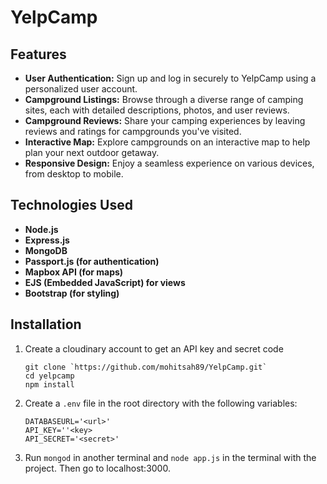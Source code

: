 # YelpCamp

## Features

- **User Authentication:** Sign up and log in securely to YelpCamp using a personalized user account.
- **Campground Listings:** Browse through a diverse range of camping sites, each with detailed descriptions, photos, and user reviews.
- **Campground Reviews:** Share your camping experiences by leaving reviews and ratings for campgrounds you've visited.
- **Interactive Map:** Explore campgrounds on an interactive map to help plan your next outdoor getaway.
- **Responsive Design:** Enjoy a seamless experience on various devices, from desktop to mobile.

## Technologies Used
- **Node.js**
- **Express.js**
- **MongoDB**
- **Passport.js (for authentication)**
- **Mapbox API (for maps)**
- **EJS (Embedded JavaScript) for views**
- **Bootstrap (for styling)**

## Installation

1. Create a cloudinary account to get an API key and secret code
    ```plaintext
    git clone `https://github.com/mohitsah89/YelpCamp.git`
    cd yelpcamp
    npm install
3. Create a `.env` file in the root directory with the following variables:

   ```plaintext
   DATABASEURL='<url>'
   API_KEY=''<key>
   API_SECRET='<secret>'
4. Run `mongod` in another terminal and `node app.js` in the terminal with the project.
   Then go to localhost:3000.
